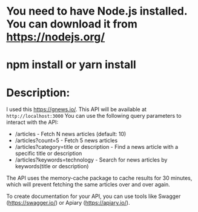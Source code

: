 # You need to have Node.js installed. You can download it from https://nodejs.org/

# npm install or yarn install

# Description:
I used this https://gnews.io/.
This API will be available at `http://localhost:3000`
You can use the following query parameters to interact with the API:
- /articles - Fetch N news articles (default: 10)
- /articles?count=5 - Fetch 5 news articles
- /articles?category=title or description - Find a news article with a specific title or description
- /articles?keywords=technology - Search for news articles by keywords(title or description)


The API uses the memory-cache package to cache results for 30 minutes, which will prevent fetching the same articles over and over again.

To create documentation for your API, you can use tools like Swagger (https://swagger.io/) or Apiary (https://apiary.io/).
